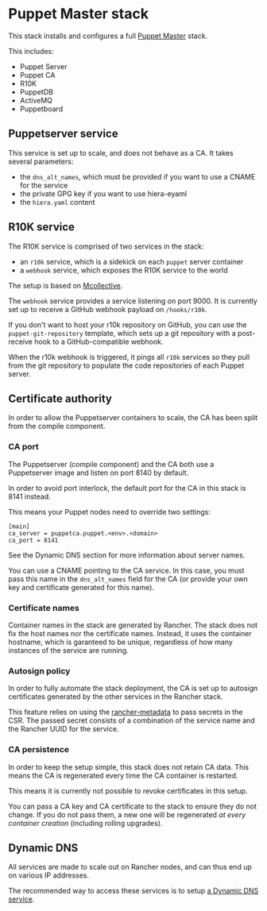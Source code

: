 # Puppet Master stack

This stack installs and configures a full [Puppet Master](https://puppetlabs.com/puppet/puppet-open-source) stack.

This includes:

* Puppet Server
* Puppet CA
* R10K
* PuppetDB
* ActiveMQ
* Puppetboard

## Puppetserver service

This service is set up to scale, and does not behave as a CA. It takes several parameters:

* the `dns_alt_names`, which must be provided if you want to use a CNAME for the service
* the private GPG key if you want to use hiera-eyaml
* the `hiera.yaml` content


## R10K service

The R10K service is comprised of two services in the stack:

* an `r10k` service, which is a sidekick on each `puppet` server container
* a `webhook` service, which exposes the R10K service to the world

The setup is based on [Mcollective](https://forge.puppetlabs.com/zack/r10k).

The `webhook` service provides a service listening on port 9000. It is currently set up to receive a GitHub webhook payload on `/hooks/r10k`.

If you don't want to host your r10k repository on GitHub, you can use the `puppet-git-repository` template, which sets up a git repository with a post-receive hook to a GitHub-compatible webhook.

When the r10k webhook is triggered, it pings all `r10k` services so they pull from the git repository to populate the code repositories of each Puppet server.


## Certificate authority

In order to allow the Puppetserver containers to scale, the CA has been split from the compile component.

### CA port

The Puppetserver (compile component) and the CA both use a Puppetserver image and listen on port 8140 by default.

In order to avoid port interlock, the default port for the CA in this stack is 8141 instead.

This means your Puppet nodes need to override two settings:

```inifile
[main]
ca_server = puppetca.puppet.<env>.<domain>
ca_port = 8141
```

See the Dynamic DNS section for more information about server names.

You can use a CNAME pointing to the CA service. In this case, you must pass this name in the `dns_alt_names` field for the CA (or provide your own key and certificate generated for this name).


### Certificate names

Container names in the stack are generated by Rancher. The stack does not fix the host names nor the certificate names. Instead, it uses the container hostname, which is garanteed to be unique, regardless of how many instances of the service are running.

### Autosign policy

In order to fully automate the stack deployment, the CA is set up to autosign certificates generated by the other services in the Rancher stack.

This feature relies on using the [rancher-metadata](http://docs.rancher.com/rancher/metadata-service/) to pass secrets in the CSR. The passed secret consists of a combination of the service name and the Rancher UUID for the service.

### CA persistence

In order to keep the setup simple, this stack does not retain CA data. This means the CA is regenerated every time the CA container is restarted.

This means it is currently not possible to revoke certificates in this setup.

You can pass a CA key and CA certificate to the stack to ensure they do not change. If you do not pass them, a new one will be regenerated *at every container creation* (including rolling upgrades).


## Dynamic DNS

All services are made to scale out on Rancher nodes, and can thus end up on various IP addresses.

The recommended way to access these services is to setup [a Dynamic DNS service](http://docs.rancher.com/rancher/rancher-services/dns-service/).

